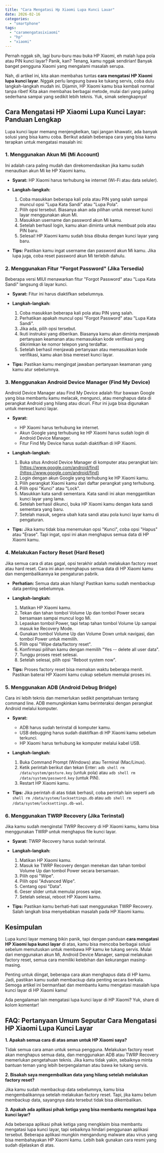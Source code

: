 ```yaml
---
title: "Cara Mengatasi Hp Xiaomi Lupa Kunci Lauar"
date: 2026-02-16
categories: 
  - "smartphone"
tags: 
  - "caramengatasixiaomi"
  - "hp"
  - "xiaomi"
---
```


Pernah nggak sih, lagi buru-buru mau buka HP Xiaomi, eh malah lupa pola atau PIN kunci layar? Panik, kan? Tenang, kamu nggak sendirian! Banyak banget pengguna Xiaomi yang mengalami masalah serupa.

Nah, di artikel ini, kita akan membahas tuntas **cara mengatasi HP Xiaomi lupa kunci layar**. Nggak perlu langsung bawa ke tukang servis, coba dulu langkah-langkah mudah ini. Dijamin, HP Xiaomi kamu bisa kembali normal tanpa ribet! Kita akan membahas berbagai metode, mulai dari yang paling sederhana sampai yang sedikit lebih teknis. Yuk, simak selengkapnya!

## Cara Mengatasi HP Xiaomi Lupa Kunci Layar: Panduan Lengkap

Lupa kunci layar memang menjengkelkan, tapi jangan khawatir, ada banyak solusi yang bisa kamu coba. Berikut adalah beberapa cara yang bisa kamu terapkan untuk mengatasi masalah ini:

### 1\. Menggunakan Akun Mi (Mi Account)

Ini adalah cara paling mudah dan direkomendasikan jika kamu sudah menautkan akun Mi ke HP Xiaomi kamu.

- **Syarat:** HP Xiaomi harus terhubung ke internet (Wi-Fi atau data seluler).
    
- **Langkah-langkah:**
    
    1. Coba masukkan beberapa kali pola atau PIN yang salah sampai muncul opsi "Lupa Kata Sandi" atau "Lupa Pola".
    2. Pilih opsi tersebut. Biasanya akan ada pilihan untuk mereset kunci layar menggunakan akun Mi.
    3. Masukkan username dan password akun Mi kamu.
    4. Setelah berhasil login, kamu akan diminta untuk membuat pola atau PIN baru.
    5. Selesai! HP Xiaomi kamu sudah bisa dibuka dengan kunci layar yang baru.
- **Tips:** Pastikan kamu ingat username dan password akun Mi kamu. Jika lupa juga, coba reset password akun Mi terlebih dahulu.
    

### 2\. Menggunakan Fitur "Forgot Password" (Jika Tersedia)

Beberapa versi MIUI menawarkan fitur "Forgot Password" atau "Lupa Kata Sandi" langsung di layar kunci.

- **Syarat:** Fitur ini harus diaktifkan sebelumnya.
    
- **Langkah-langkah:**
    
    1. Coba masukkan beberapa kali pola atau PIN yang salah.
    2. Perhatikan apakah muncul opsi "Forgot Password" atau "Lupa Kata Sandi".
    3. Jika ada, pilih opsi tersebut.
    4. Ikuti instruksi yang diberikan. Biasanya kamu akan diminta menjawab pertanyaan keamanan atau memasukkan kode verifikasi yang dikirimkan ke nomor telepon yang terdaftar.
    5. Setelah berhasil menjawab pertanyaan atau memasukkan kode verifikasi, kamu akan bisa mereset kunci layar.
- **Tips:** Pastikan kamu mengingat jawaban pertanyaan keamanan yang kamu atur sebelumnya.
    

### 3\. Menggunakan Android Device Manager (Find My Device)

Android Device Manager atau Find My Device adalah fitur bawaan Google yang bisa membantu kamu melacak, mengunci, atau menghapus data di perangkat Android yang hilang atau dicuri. Fitur ini juga bisa digunakan untuk mereset kunci layar.

- **Syarat:**
    
    - HP Xiaomi harus terhubung ke internet.
    - Akun Google yang terhubung ke HP Xiaomi harus sudah login di Android Device Manager.
    - Fitur Find My Device harus sudah diaktifkan di HP Xiaomi.
- **Langkah-langkah:**
    
    1. Buka situs Android Device Manager di komputer atau perangkat lain: [https://www.google.com/android/find](https://www.google.com/android/find)
    2. Login dengan akun Google yang terhubung ke HP Xiaomi kamu.
    3. Pilih perangkat Xiaomi kamu dari daftar perangkat yang terhubung.
    4. Pilih opsi "Kunci" atau "Lock".
    5. Masukkan kata sandi sementara. Kata sandi ini akan menggantikan kunci layar yang lama.
    6. Setelah berhasil dikunci, buka HP Xiaomi kamu dengan kata sandi sementara yang baru.
    7. Setelah masuk, segera ubah kata sandi atau pola kunci layar kamu di pengaturan.
- **Tips:** Jika kamu tidak bisa menemukan opsi "Kunci", coba opsi "Hapus" atau "Erase". Tapi ingat, opsi ini akan menghapus semua data di HP Xiaomi kamu.
    

### 4\. Melakukan Factory Reset (Hard Reset)

Jika semua cara di atas gagal, opsi terakhir adalah melakukan factory reset atau hard reset. Cara ini akan menghapus semua data di HP Xiaomi kamu dan mengembalikannya ke pengaturan pabrik.

- **Perhatian:** Semua data akan hilang! Pastikan kamu sudah membackup data penting sebelumnya.
    
- **Langkah-langkah:**
    
    1. Matikan HP Xiaomi kamu.
    2. Tekan dan tahan tombol Volume Up dan tombol Power secara bersamaan sampai muncul logo Mi.
    3. Lepaskan tombol Power, tapi tetap tahan tombol Volume Up sampai masuk ke Recovery Mode.
    4. Gunakan tombol Volume Up dan Volume Down untuk navigasi, dan tombol Power untuk memilih.
    5. Pilih opsi "Wipe data/factory reset".
    6. Konfirmasi pilihan kamu dengan memilih "Yes -- delete all user data".
    7. Tunggu proses reset selesai.
    8. Setelah selesai, pilih opsi "Reboot system now".
- **Tips:** Proses factory reset bisa memakan waktu beberapa menit. Pastikan baterai HP Xiaomi kamu cukup sebelum memulai proses ini.
    

### 5\. Menggunakan ADB (Android Debug Bridge)

Cara ini lebih teknis dan memerlukan sedikit pengetahuan tentang command line. ADB memungkinkan kamu berinteraksi dengan perangkat Android melalui komputer.

- **Syarat:**
    
    - ADB harus sudah terinstal di komputer kamu.
    - USB debugging harus sudah diaktifkan di HP Xiaomi kamu sebelum terkunci.
    - HP Xiaomi harus terhubung ke komputer melalui kabel USB.
- **Langkah-langkah:**
    
    1. Buka Command Prompt (Windows) atau Terminal (Mac/Linux).
    2. Ketik perintah berikut dan tekan Enter: `adb shell rm /data/system/gesture.key` (untuk pola) atau `adb shell rm /data/system/password.key` (untuk PIN).
    3. Restart HP Xiaomi kamu.
- **Tips:** Jika perintah di atas tidak berhasil, coba perintah lain seperti `adb shell rm /data/system/locksettings.db` atau `adb shell rm /data/system/locksettings.db-wal`.
    

### 6\. Menggunakan TWRP Recovery (Jika Terinstal)

Jika kamu sudah menginstal TWRP Recovery di HP Xiaomi kamu, kamu bisa menggunakan TWRP untuk menghapus file kunci layar.

- **Syarat:** TWRP Recovery harus sudah terinstal.
    
- **Langkah-langkah:**
    
    1. Matikan HP Xiaomi kamu.
    2. Masuk ke TWRP Recovery dengan menekan dan tahan tombol Volume Up dan tombol Power secara bersamaan.
    3. Pilih opsi "Wipe".
    4. Pilih opsi "Advanced Wipe".
    5. Centang opsi "Data".
    6. Geser slider untuk memulai proses wipe.
    7. Setelah selesai, reboot HP Xiaomi kamu.
- **Tips:** Pastikan kamu berhati-hati saat menggunakan TWRP Recovery. Salah langkah bisa menyebabkan masalah pada HP Xiaomi kamu.
    

## Kesimpulan

Lupa kunci layar memang bikin panik, tapi dengan panduan **cara mengatasi HP Xiaomi lupa kunci layar** di atas, kamu bisa mencoba berbagai solusi sebelum memutuskan untuk membawa HP kamu ke tukang servis. Mulai dari menggunakan akun Mi, Android Device Manager, sampai melakukan factory reset, semua cara memiliki kelebihan dan kekurangan masing-masing.

Penting untuk diingat, beberapa cara akan menghapus data di HP kamu. Jadi, pastikan kamu sudah membackup data penting secara berkala. Semoga artikel ini bermanfaat dan membantu kamu mengatasi masalah lupa kunci layar di HP Xiaomi kamu!

Ada pengalaman lain mengatasi lupa kunci layar di HP Xiaomi? Yuk, share di kolom komentar!

## FAQ: Pertanyaan Umum Seputar Cara Mengatasi HP Xiaomi Lupa Kunci Layar

**1\. Apakah semua cara di atas aman untuk HP Xiaomi saya?**

Tidak semua cara aman untuk semua pengguna. Melakukan factory reset akan menghapus semua data, dan menggunakan ADB atau TWRP Recovery memerlukan pengetahuan teknis. Jika kamu tidak yakin, sebaiknya minta bantuan teman yang lebih berpengalaman atau bawa ke tukang servis.

**2\. Bisakah saya mengembalikan data yang hilang setelah melakukan factory reset?**

Jika kamu sudah membackup data sebelumnya, kamu bisa mengembalikannya setelah melakukan factory reset. Tapi, jika kamu belum membackup data, sayangnya data tersebut tidak bisa dikembalikan.

**3\. Apakah ada aplikasi pihak ketiga yang bisa membantu mengatasi lupa kunci layar?**

Ada beberapa aplikasi pihak ketiga yang mengklaim bisa membantu mengatasi lupa kunci layar, tapi sebaiknya hindari penggunaan aplikasi tersebut. Beberapa aplikasi mungkin mengandung malware atau virus yang bisa membahayakan HP Xiaomi kamu. Lebih baik gunakan cara resmi yang sudah dijelaskan di atas.
